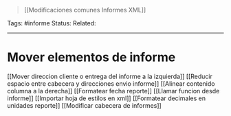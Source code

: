 > [[Modificaciones comunes Informes XML]]

Tags: #informe
Status: 
Related: 

___

# Mover elementos de informe

[[Mover direccion cliente o entrega del informe a la izquierda]]
[[Reducir espacio entre cabecera y direcciones envio informe]]
[[Alinear contenido columna a la derecha]]
[[Formatear fecha reporte]]
[[Llamar funcion desde informe]]
[[Importar hoja de estilos en xml]]
[[Formatear decimales en unidades reporte]]
[[Modificar cabecera de informes]]

